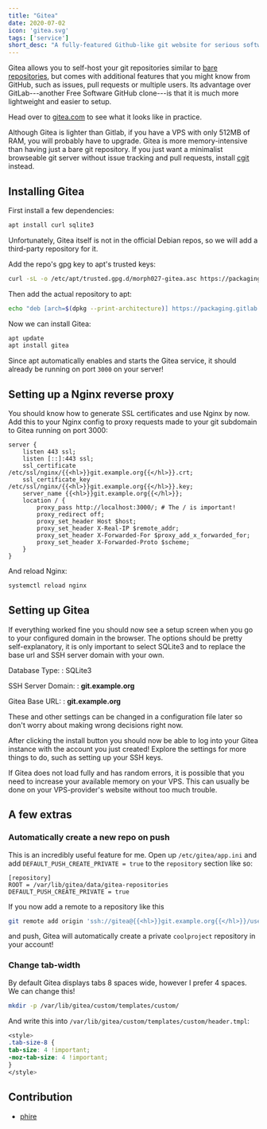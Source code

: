 ```yaml
---
title: "Gitea"
date: 2020-07-02
icon: 'gitea.svg'
tags: ['service']
short_desc: "A fully-featured Github-like git website for serious software projects and communities."
---
```


Gitea allows you to self-host your git repositories similar to [bare
repositories](/git), but comes with additional features that you might know
from GitHub, such as issues, pull requests or multiple users. Its advantage
over GitLab---another Free Software GitHub clone---is that it is much more
lightweight and easier to setup.

Head over to [gitea.com](https://gitea.com) to see what it looks like in
practice.

Although Gitea is lighter than Gitlab, if you have a VPS with only 512MB of
RAM, you will probably have to upgrade. Gitea is more memory-intensive than
having just a bare git repository. If you just want a minimalist browseable git
server without  issue tracking and pull requests, install [cgit](/cgit)
instead.

## Installing Gitea

First install a few dependencies:

```sh
apt install curl sqlite3
```

Unfortunately, Gitea itself is not in the official Debian repos, so we
will add a third-party repository for it.

Add the repo\'s gpg key to apt\'s trusted keys:

```sh
curl -sL -o /etc/apt/trusted.gpg.d/morph027-gitea.asc https://packaging.gitlab.io/gitea/gpg.key
```

Then add the actual repository to apt:

```sh
echo "deb [arch=$(dpkg --print-architecture)] https://packaging.gitlab.io/gitea gitea main" > /etc/apt/sources.list.d/morph027-gitea.list
```

Now we can install Gitea:

```sh
apt update
apt install gitea
```

Since apt automatically enables and starts the Gitea service, it should
already be running on port `3000` on your server!

## Setting up a Nginx reverse proxy

You should know how to generate SSL certificates and use Nginx by now.
Add this to your Nginx config to proxy requests made to your git
subdomain to Gitea running on port 3000:

```nginx
server {
	listen 443 ssl;
	listen [::]:443 ssl;
	ssl_certificate /etc/ssl/nginx/{{<hl>}}git.example.org{{</hl>}}.crt;
	ssl_certificate_key /etc/ssl/nginx/{{<hl>}}git.example.org{{</hl>}}.key;
	server_name {{<hl>}}git.example.org{{</hl>}};
	location / {
		proxy_pass http://localhost:3000/; # The / is important!
		proxy_redirect off;
		proxy_set_header Host $host;
		proxy_set_header X-Real-IP $remote_addr;
		proxy_set_header X-Forwarded-For $proxy_add_x_forwarded_for;
		proxy_set_header X-Forwarded-Proto $scheme;
	}
}
```


And reload Nginx:

```sh
systemctl reload nginx
```

## Setting up Gitea

If everything worked fine you should now see a setup screen when you go
to your configured domain in the browser. The options should be pretty
self-explanatory, it is only important to select SQLite3 and to replace
the base url and SSH server domain with your own.

Database Type:
:   SQLite3

SSH Server Domain:
:   **git.example.org**

Gitea Base URL:
:   **git.example.org**

These and other settings can be changed in a configuration file later so
don\'t worry about making wrong decisions right now.

After clicking the install button you should now be able to log into
your Gitea instance with the account you just created! Explore the
settings for more things to do, such as setting up your SSH keys.

If Gitea does not load fully and has random errors, it is possible that
you need to increase your available memory on your VPS. This can usually
be done on your VPS-provider\'s website without too much trouble.

## A few extras

### Automatically create a new repo on push

This is an incredibly useful feature for me. Open up
`/etc/gitea/app.ini` and add `DEFAULT_PUSH_CREATE_PRIVATE = true` to the
`repository` section like so:

```systemd
[repository]
ROOT = /var/lib/gitea/data/gitea-repositories
DEFAULT_PUSH_CREATE_PRIVATE = true
```

If you now add a remote to a repository like this

```sh
git remote add origin 'ssh://gitea@{{<hl>}}git.example.org{{</hl>}}/username/coolproject.git'
```

and push, Gitea will automatically create a private `coolproject`
repository in your account!

### Change tab-width

By default Gitea displays tabs 8 spaces wide, however I prefer 4 spaces.
We can change this!

```sh
mkdir -p /var/lib/gitea/custom/templates/custom/
```

And write this into
`/var/lib/gitea/custom/templates/custom/header.tmpl`:

```css
<style>
.tab-size-8 {
tab-size: 4 !important;
-moz-tab-size: 4 !important;
}
</style>
```

## Contribution

-   [phire](https://phire.cc)
